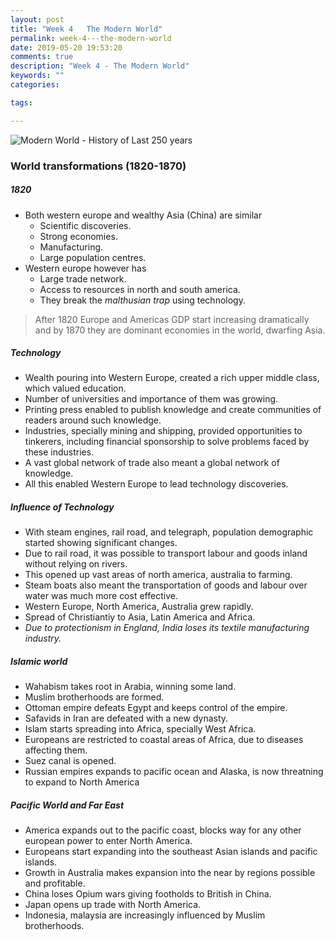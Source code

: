```yaml
---
layout: post
title: "Week 4   The Modern World"
permalink: week-4---the-modern-world
date: 2019-05-20 19:53:20
comments: true
description: "Week 4 - The Modern World"
keywords: ""
categories:

tags:

---
```


![Modern World - History of Last 250 years](/images/modern-world.png)

### <span>World transformations (1820-1870)</span>

##### 1820
* Both western europe and wealthy Asia (China) are similar
  * Scientific discoveries.
  * Strong economies.
  * Manufacturing.
  * Large population centres.
* Western europe however has
  * Large trade network.
  * Access to resources in north and south america.
  * They break the _malthusian trap_ using technology.

> After 1820 Europe and Americas GDP start increasing dramatically and by 1870 they are dominant economies in the world, dwarfing Asia.

##### Technology
* Wealth pouring into Western Europe, created a rich upper middle class, which valued education.
* Number of universities and importance of them was growing.
* Printing press enabled to publish knowledge and create communities of readers around such knowledge.
* Industries, specially mining and shipping, provided opportunities to tinkerers, including financial sponsorship to solve problems faced by these industries.
* A vast global network of trade also meant a global network of knowledge.
* All this enabled Western Europe to lead technology discoveries.

##### Influence of Technology
* With steam engines, rail road, and telegraph, population demographic started showing significant changes.
* Due to rail road, it was possible to transport labour and goods inland without relying on rivers.
* This opened up vast areas of north america, australia to farming.
* Steam boats also meant the transportation of goods and labour over water was much more cost effective.
* Western Europe, North America, Australia grew rapidly.
* Spread of Christiantiy to Asia, Latin America and Africa.
* _Due to protectionism in England, India loses its textile manufacturing industry._

##### Islamic world
* Wahabism takes root in Arabia, winning some land.
* Muslim brotherhoods are formed.
* Ottoman empire defeats Egypt and keeps control of the empire.
* Safavids in Iran are defeated with a new dynasty.
* Islam starts spreading into Africa, specially West Africa.
* Europeans are restricted to coastal areas of Africa, due to diseases affecting them.
* Suez canal is opened.
* Russian empires expands to pacific ocean and Alaska, is now threatning to expand to North America

##### Pacific World and Far East
* America expands out to the pacific coast, blocks way for any other european power to enter North America.
* Europeans start expanding into the southeast Asian islands and pacific islands.
* Growth in Australia makes expansion into the near by regions possible and profitable.
* China loses Opium wars giving footholds to British in China.
* Japan opens up trade with North America.
* Indonesia, malaysia are increasingly influenced by Muslim brotherhoods.
